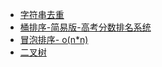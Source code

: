 - [字符串去重](./docs/01.md)
- [桶排序-简易版-高考分数排名系统](./docs/02.md)
- [冒泡排序- o(n*n)](./docs/03.md)
- [二叉树](./docs/04.md)

